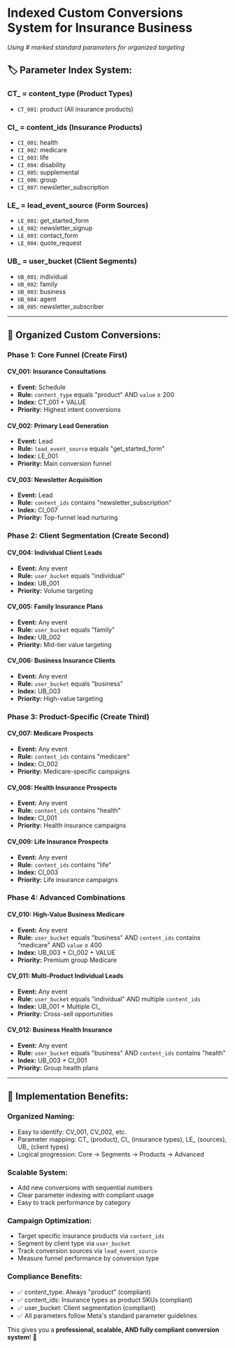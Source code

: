 # Indexed Custom Conversions System for Insurance Business
*Using # marked standard parameters for organized targeting*

## 🏷️ Parameter Index System:

### **CT_** = content_type (Product Types)
- `CT_001`: product (All insurance products)

### **CI_** = content_ids (Insurance Products)
- `CI_001`: health
- `CI_002`: medicare
- `CI_003`: life
- `CI_004`: disability
- `CI_005`: supplemental
- `CI_006`: group
- `CI_007`: newsletter_subscription

### **LE_** = lead_event_source (Form Sources)
- `LE_001`: get_started_form
- `LE_002`: newsletter_signup
- `LE_003`: contact_form
- `LE_004`: quote_request

### **UB_** = user_bucket (Client Segments)
- `UB_001`: individual
- `UB_002`: family
- `UB_003`: business
- `UB_004`: agent
- `UB_005`: newsletter_subscriber

---

## 🎯 Organized Custom Conversions:

### **Phase 1: Core Funnel (Create First)**

#### CV_001: Insurance Consultations
- **Event:** Schedule
- **Rule:** `content_type` equals "product" AND `value` ≥ 200
- **Index:** CT_001 + VALUE
- **Priority:** Highest intent conversions

#### CV_002: Primary Lead Generation  
- **Event:** Lead
- **Rule:** `lead_event_source` equals "get_started_form"
- **Index:** LE_001
- **Priority:** Main conversion funnel

#### CV_003: Newsletter Acquisition
- **Event:** Lead
- **Rule:** `content_ids` contains "newsletter_subscription"
- **Index:** CI_007
- **Priority:** Top-funnel lead nurturing

### **Phase 2: Client Segmentation (Create Second)**

#### CV_004: Individual Client Leads
- **Event:** Any event
- **Rule:** `user_bucket` equals "individual"
- **Index:** UB_001
- **Priority:** Volume targeting

#### CV_005: Family Insurance Plans
- **Event:** Any event
- **Rule:** `user_bucket` equals "family"
- **Index:** UB_002
- **Priority:** Mid-tier value targeting

#### CV_006: Business Insurance Clients
- **Event:** Any event
- **Rule:** `user_bucket` equals "business"
- **Index:** UB_003
- **Priority:** High-value targeting

### **Phase 3: Product-Specific (Create Third)**

#### CV_007: Medicare Prospects
- **Event:** Any event
- **Rule:** `content_ids` contains "medicare"
- **Index:** CI_002
- **Priority:** Medicare-specific campaigns

#### CV_008: Health Insurance Prospects
- **Event:** Any event
- **Rule:** `content_ids` contains "health"
- **Index:** CI_001
- **Priority:** Health insurance campaigns

#### CV_009: Life Insurance Prospects
- **Event:** Any event
- **Rule:** `content_ids` contains "life"
- **Index:** CI_003
- **Priority:** Life insurance campaigns

### **Phase 4: Advanced Combinations**

#### CV_010: High-Value Business Medicare
- **Event:** Any event
- **Rule:** `user_bucket` equals "business" AND `content_ids` contains "medicare" AND `value` ≥ 400
- **Index:** UB_003 + CI_002 + VALUE
- **Priority:** Premium group Medicare

#### CV_011: Multi-Product Individual Leads
- **Event:** Any event
- **Rule:** `user_bucket` equals "individual" AND multiple `content_ids`
- **Index:** UB_001 + Multiple CI_
- **Priority:** Cross-sell opportunities

#### CV_012: Business Health Insurance
- **Event:** Any event
- **Rule:** `user_bucket` equals "business" AND `content_ids` contains "health"
- **Index:** UB_003 + CI_001
- **Priority:** Group health plans

---

## 🚀 Implementation Benefits:

### **Organized Naming:**
- Easy to identify: CV_001, CV_002, etc.
- Parameter mapping: CT_ (product), CI_ (insurance types), LE_ (sources), UB_ (client types)
- Logical progression: Core → Segments → Products → Advanced

### **Scalable System:**
- Add new conversions with sequential numbers
- Clear parameter indexing with compliant usage
- Easy to track performance by category

### **Campaign Optimization:**
- Target specific insurance products via `content_ids`
- Segment by client type via `user_bucket`
- Track conversion sources via `lead_event_source`
- Measure funnel performance by conversion type

### **Compliance Benefits:**
- ✅ content_type: Always "product" (compliant)
- ✅ content_ids: Insurance types as product SKUs (compliant)
- ✅ user_bucket: Client segmentation (compliant)
- ✅ All parameters follow Meta's standard parameter guidelines

This gives you a **professional, scalable, AND fully compliant conversion system**! 🎯